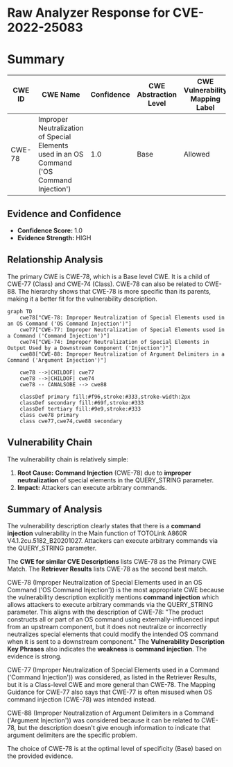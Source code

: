 # Raw Analyzer Response for CVE-2022-25083

# Summary
| CWE ID | CWE Name | Confidence | CWE Abstraction Level | CWE Vulnerability Mapping Label | CWE-Vulnerability Mapping Notes |
|---|---|---|---|---|---|
| CWE-78 | Improper Neutralization of Special Elements used in an OS Command ('OS Command Injection') | 1.0 | Base | Allowed | Primary CWE |

## Evidence and Confidence

*   **Confidence Score:** 1.0
*   **Evidence Strength:** HIGH

## Relationship Analysis
The primary CWE is CWE-78, which is a Base level CWE. It is a child of CWE-77 (Class) and CWE-74 (Class). CWE-78 can also be related to CWE-88. The hierarchy shows that CWE-78 is more specific than its parents, making it a better fit for the vulnerability description.

```mermaid
graph TD
    cwe78["CWE-78: Improper Neutralization of Special Elements used in an OS Command ('OS Command Injection')"]
    cwe77["CWE-77: Improper Neutralization of Special Elements used in a Command ('Command Injection')"]
    cwe74["CWE-74: Improper Neutralization of Special Elements in Output Used by a Downstream Component ('Injection')"]
    cwe88["CWE-88: Improper Neutralization of Argument Delimiters in a Command ('Argument Injection')"]

    cwe78 -->|CHILDOF| cwe77
    cwe78 -->|CHILDOF| cwe74
    cwe78 -- CANALSOBE --> cwe88

    classDef primary fill:#f96,stroke:#333,stroke-width:2px
    classDef secondary fill:#69f,stroke:#333
    classDef tertiary fill:#9e9,stroke:#333
    class cwe78 primary
    class cwe77,cwe74,cwe88 secondary
```

## Vulnerability Chain
The vulnerability chain is relatively simple:
1.  **Root Cause:** **Command Injection** (CWE-78) due to **improper neutralization** of special elements in the QUERY_STRING parameter.
2.  **Impact:** Attackers can execute arbitrary commands.

## Summary of Analysis
The vulnerability description clearly states that there is a **command injection** vulnerability in the Main function of TOTOLink A860R V4.1.2cu.5182_B20201027. Attackers can execute arbitrary commands via the QUERY_STRING parameter.

The **CWE for similar CVE Descriptions** lists CWE-78 as the Primary CWE Match.
The **Retriever Results** lists CWE-78 as the second best match.

CWE-78 (Improper Neutralization of Special Elements used in an OS Command ('OS Command Injection')) is the most appropriate CWE because the vulnerability description explicitly mentions **command injection** which allows attackers to execute arbitrary commands via the QUERY_STRING parameter. This aligns with the description of CWE-78: "The product constructs all or part of an OS command using externally-influenced input from an upstream component, but it does not neutralize or incorrectly neutralizes special elements that could modify the intended OS command when it is sent to a downstream component." The **Vulnerability Description Key Phrases** also indicates the **weakness** is **command injection**. The evidence is strong.

CWE-77 (Improper Neutralization of Special Elements used in a Command ('Command Injection')) was considered, as listed in the Retriever Results, but it is a Class-level CWE and more general than CWE-78. The Mapping Guidance for CWE-77 also says that CWE-77 is often misused when OS command injection (CWE-78) was intended instead.

CWE-88 (Improper Neutralization of Argument Delimiters in a Command ('Argument Injection')) was considered because it can be related to CWE-78, but the description doesn't give enough information to indicate that argument delimiters are the specific problem.

The choice of CWE-78 is at the optimal level of specificity (Base) based on the provided evidence.